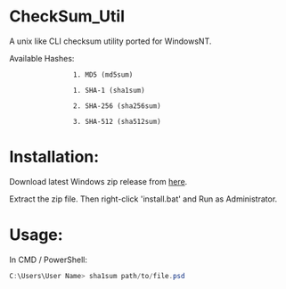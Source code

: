 # CheckSum_Util
A unix like CLI checksum utility ported for WindowsNT.

Available Hashes:

                    1. MD5 (md5sum)
                    
                    1. SHA-1 (sha1sum)
                    
                    2. SHA-256 (sha256sum)
                    
                    3. SHA-512 (sha512sum)


# Installation:

Download latest Windows zip release from [here](https://github.com/shaswata56/Hashgen/releases/download/2.0/checksum_util.zip).

Extract the zip file. Then right-click 'install.bat' and Run as Administrator.

# Usage:
In CMD / PowerShell:
```powershell
C:\Users\User Name> sha1sum path/to/file.psd
```

